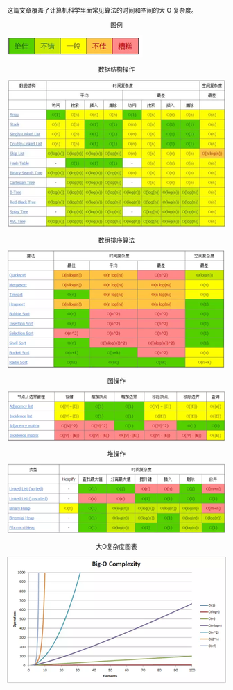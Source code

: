  这篇文章覆盖了计算机科学里面常见算法的时间和空间的大 O 复杂度。

 

<center>图例</center>

![img](assets/640-1578050570450.webp)



<center>数据结构操作</center>

![img](assets/640-1578050596315.webp)



<center>数组排序算法</center>

![img](assets/640-1578050617349.webp)



<center>图操作</center>

![img](assets/640-1578050639100.webp)



<center>堆操作</center>

![img](assets/640-1578050673272.webp)



<center>大O复杂度图表</center>

![img](assets/640-1578050705237.webp)

